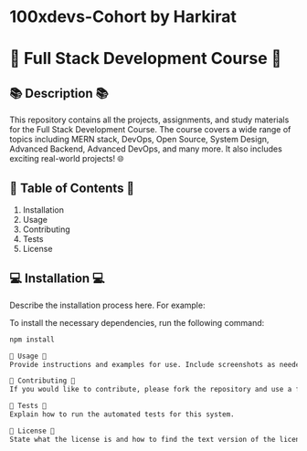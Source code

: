 # 100xdevs-Cohort by Harkirat
# 🚀 Full Stack Development Course 🚀

## 📚 Description 📚

This repository contains all the projects, assignments, and study materials for the Full Stack Development Course. The course covers a wide range of topics including MERN stack, DevOps, Open Source, System Design, Advanced Backend, Advanced DevOps, and many more. It also includes exciting real-world projects! 🌐

## 📖 Table of Contents 📖

1. Installation
2. Usage
3. Contributing
4. Tests
5. License

## 💻 Installation 💻

Describe the installation process here. For example:

To install the necessary dependencies, run the following command:

```bash
npm install

🎯 Usage 🎯
Provide instructions and examples for use. Include screenshots as needed.

🤝 Contributing 🤝
If you would like to contribute, please fork the repository and use a feature branch. Pull requests are warmly welcome.

🧪 Tests 🧪
Explain how to run the automated tests for this system.

📜 License 📜
State what the license is and how to find the text version of the license.
